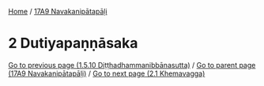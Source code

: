 
[Home](/) / [17A9 Navakanipātapāḷi](../17A9.md)

# 2 Dutiyapaṇṇāsaka


[Go to previous page (1.5.10 Diṭṭhadhammanibbānasutta)](1/1.5/1.5.10.md) / [Go to parent page (17A9 Navakanipātapāḷi)](0.md) / [Go to next page (2.1 Khemavagga)](2/2.1.md)


